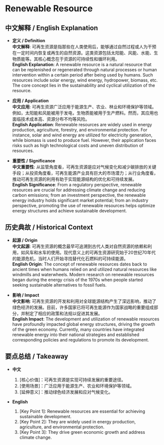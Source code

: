 # Renewable Resource

## 中文解释 / English Explanation

* **定义 / Definition**  
  **中文解释**: 可再生资源是指那些在人类使用后，能够通过自然过程或人为干预在一定时间内恢复或再生的自然资源。这类资源包括太阳能、风能、水能、生物质能等。其核心概念在于资源的可持续性和循环利用。  
  **English Explanation**: A renewable resource is a natural resource that can be replenished or regenerated through natural processes or human intervention within a certain period after being used by humans. Such resources include solar energy, wind energy, hydropower, biomass, etc. The core concept lies in the sustainability and cyclical utilization of the resource.

* **应用 / Application**  
  **中文应用**: 可再生资源广泛应用于能源生产、农业、林业和环境保护等领域。例如，太阳能和风能被用于发电，生物质能被用于生产燃料。然而，其应用也面临技术成本高、资源分布不均等风险。  
  **English Application**: Renewable resources are widely used in energy production, agriculture, forestry, and environmental protection. For instance, solar and wind energy are utilized for electricity generation, while biomass is used to produce fuel. However, their application faces risks such as high technological costs and uneven distribution of resources.

* **重要性 / Significance**  
  **中文重要性**: 从监管角度看，可再生资源是应对气候变化和减少碳排放的关键手段；从投资角度看，可再生能源产业具有巨大的市场潜力；从行业角度看，推动可再生资源的利用有助于实现能源结构的优化和可持续发展。  
  **English Significance**: From a regulatory perspective, renewable resources are crucial for addressing climate change and reducing carbon emissions; from an investment perspective, the renewable energy industry holds significant market potential; from an industry perspective, promoting the use of renewable resources helps optimize energy structures and achieve sustainable development.

## 历史典故 / Historical Context

* **起源 / Origin**  
  **中文起源**: 可再生资源的概念最早可追溯到古代人类对自然资源的依赖和利用，如风车和水车的使用。现代意义上的可再生资源研究始于20世纪70年代的能源危机，当时人们开始寻找替代化石燃料的可持续能源。  
  **English Origin**: The concept of renewable resources dates back to ancient times when humans relied on and utilized natural resources like windmills and waterwheels. Modern research on renewable resources began during the energy crisis of the 1970s when people started seeking sustainable alternatives to fossil fuels.

* **影响 / Impact**  
  **中文影响**: 可再生资源的开发和利用对全球能源结构产生了深远影响，推动了绿色经济的发展。目前，许多国家已将可再生能源作为国家战略的重要组成部分，并制定了相应的政策和法规以促进其发展。  
  **English Impact**: The development and utilization of renewable resources have profoundly impacted global energy structures, driving the growth of the green economy. Currently, many countries have integrated renewable energy into their national strategies and established corresponding policies and regulations to promote its development.

## 要点总结 / Takeaway

* **中文**  
  1. [核心价值]：可再生资源是实现可持续发展的重要途径。
  2. [使用场景]：广泛应用于能源生产、农业和环境保护等领域。
  3. [延伸意义]：推动绿色经济发展和应对气候变化。

* **English**  
  1. [Key Point 1]: Renewable resources are essential for achieving sustainable development.
  2. [Key Point 2]: They are widely used in energy production, agriculture, and environmental protection.
  3. [Key Point 3]: They drive green economic growth and address climate change.
